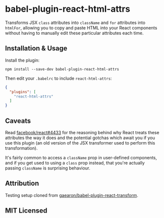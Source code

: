 # babel-plugin-react-html-attrs

Transforms JSX `class` attributes into `className` and `for` attributes into `htmlFor`, allowing you to copy and paste HTML into your React components without having to manually edit these particular attributes each time.

## Installation & Usage

Install the plugin:

```
npm install --save-dev babel-plugin-react-html-attrs
```

Then edit your `.babelrc` to include `react-html-attrs`:

```json
{
  "plugins": [
    "react-html-attrs"
  ]
}
```

## Caveats

Read [facebook/react#4433](https://github.com/facebook/react/issues/4433) for the reasoning behind why React treats these attributes the way it does and the potential gotchas which await you if you use this plugin (an old version of the JSX transformer used to perform this transformation).

It's fairly common to access a `className` prop in user-defined components, and if you get used to using a `class` prop instead, that you're actually passing `className` is surprising behaviour.

## Attribution

Testing setup cloned from [gaearon/babel-plugin-react-transform](https://github.com/gaearon/babel-plugin-react-transform).

## MIT Licensed

